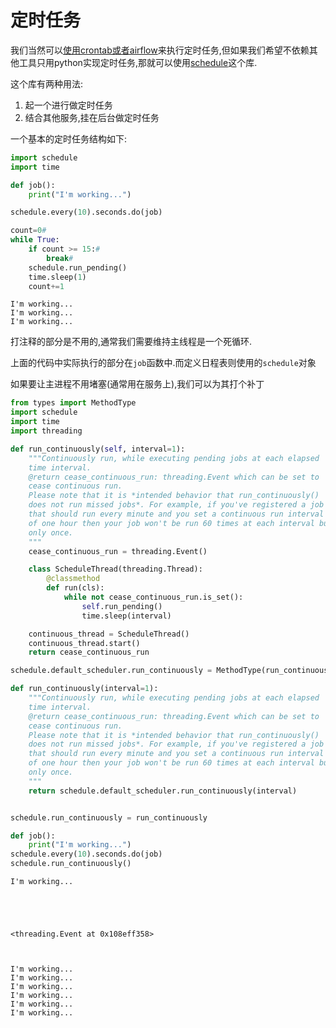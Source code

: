 
# 定时任务

我们当然可以[使用crontab或者airflow](http://blog.hszofficial.site/introduce/2017/05/10/%E5%AE%9A%E6%97%B6%E4%BB%BB%E5%8A%A1%E7%AE%A1%E7%90%86/)来执行定时任务,但如果我们希望不依赖其他工具只用python实现定时任务,那就可以使用[schedule](https://github.com/dbader/schedule)这个库.

这个库有两种用法:

1. 起一个进行做定时任务
2. 结合其他服务,挂在后台做定时任务

一个基本的定时任务结构如下:


```python
import schedule
import time

def job():
    print("I'm working...")

schedule.every(10).seconds.do(job)

count=0#
while True:
    if count >= 15:#
        break#
    schedule.run_pending()
    time.sleep(1)
    count+=1
```

    I'm working...
    I'm working...
    I'm working...


打注释的部分是不用的,通常我们需要维持主线程是一个死循环.

上面的代码中实际执行的部分在`job`函数中.而定义日程表则使用的`schedule`对象

如果要让主进程不用堵塞(通常用在服务上),我们可以为其打个补丁


```python
from types import MethodType
import schedule
import time
import threading

def run_continuously(self, interval=1):
    """Continuously run, while executing pending jobs at each elapsed
    time interval.
    @return cease_continuous_run: threading.Event which can be set to
    cease continuous run.
    Please note that it is *intended behavior that run_continuously()
    does not run missed jobs*. For example, if you've registered a job
    that should run every minute and you set a continuous run interval
    of one hour then your job won't be run 60 times at each interval but
    only once.
    """
    cease_continuous_run = threading.Event()

    class ScheduleThread(threading.Thread):
        @classmethod
        def run(cls):
            while not cease_continuous_run.is_set():
                self.run_pending()
                time.sleep(interval)

    continuous_thread = ScheduleThread()
    continuous_thread.start()
    return cease_continuous_run

schedule.default_scheduler.run_continuously = MethodType(run_continuously, schedule.default_scheduler)

def run_continuously(interval=1):
    """Continuously run, while executing pending jobs at each elapsed
    time interval.
    @return cease_continuous_run: threading.Event which can be set to
    cease continuous run.
    Please note that it is *intended behavior that run_continuously()
    does not run missed jobs*. For example, if you've registered a job
    that should run every minute and you set a continuous run interval
    of one hour then your job won't be run 60 times at each interval but
    only once.
    """
    return schedule.default_scheduler.run_continuously(interval)


schedule.run_continuously = run_continuously
```


```python
def job():
    print("I'm working...")
schedule.every(10).seconds.do(job)
schedule.run_continuously()
```

    I'm working...





    <threading.Event at 0x108eff358>



    I'm working...
    I'm working...
    I'm working...
    I'm working...
    I'm working...
    I'm working...

